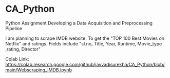 # CA_Python
Python Assignment
Developing a Data Acquisition and Preprocessing Pipeline

I am planning to scrape IMDB website. To get the "TOP 100 Best Movies on Netflix" and ratings. Fields include "sl.no, Title, Year, Runtime, Movie_type ,rating, Director"

Colab Link: https://colab.research.google.com/github/javvadisurekha/CA_Python/blob/main/Webscraping_IMDB.ipynb
